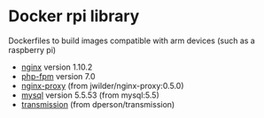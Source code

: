 Docker rpi library
==================

Dockerfiles to build images compatible with arm devices (such as a raspberry pi)

* [nginx](nginx/) version 1.10.2
* [php-fpm](php/) version 7.0
* [nginx-proxy](nginx-proxy/) (from jwilder/nginx-proxy:0.5.0)
* [mysql](mysql) version 5.5.53 (from mysql:5.5)
* [transmission](transmission/) (from dperson/transmission)
